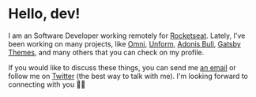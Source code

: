 # Hello, dev!

I am an Software Developer working remotely for [Rocketseat](https://rocketseat.com.br?utm_source=joaopedro). Lately, I've been working on many projects, like [Omni](https://github.com/getomni), [Unform](https://github.com/unform/unform), [Adonis Bull](https://github.com/Rocketseat/adonis-bull), [Gatsby Themes](https://github.com/Rocketseat/gatsby-themes), and many others that you can check on my profile.

If you would like to discuss these things, you can send me [an email](mailto:hey@joaopedro.dev) or follow me on [Twitter](https://twitter.com/jpedroschmitz) (the best way to talk with me). I'm looking forward to connecting with you 👋🏻
